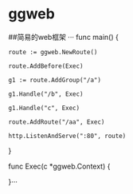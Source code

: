 # ggweb
##简易的web框架
···
func main() {

	route := ggweb.NewRoute()
	
	route.AddBefore(Exec)
	
	g1 := route.AddGroup("/a")
	
	g1.Handle("/b", Exec)
	
	g1.Handle("c", Exec)
	
	route.AddRoute("/aa", Exec)
	
	http.ListenAndServe(":80", route)
	
}

func Exec(c *ggweb.Context) {

}···

